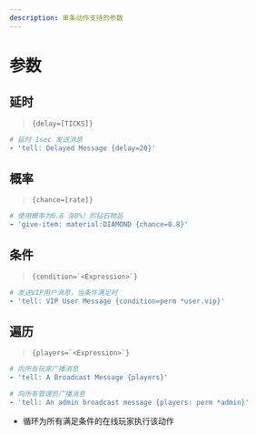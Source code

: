 ```yaml
---
description: 单条动作支持的参数
---
```


# 参数

## 延时

> ``{delay=[TICKS]}``

```yaml
# 延时 1sec 发送消息
- 'tell: Delayed Message {delay=20}'
```

## 概率

> ``{chance=[rate]}``

```yaml
# 使用概率为0.8（80%）的钻石物品
- 'give-item: material:DIAMOND {chance=0.8}'
```

## 条件

> ``{condition=`<Expression>`}``

```yaml
# 发送VIP用户消息，当条件满足时
- 'tell: VIP User Message {condition=perm *user.vip}'
```

## 遍历

> ``{players=`<Expression>`}``

```yaml
# 向所有玩家广播消息
- 'tell: A Broadcast Message {players}'

# 向所有管理员广播消息
- 'tell: An admin broadcast message {players: perm *admin}'
```

* 循环为所有满足条件的在线玩家执行该动作



